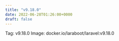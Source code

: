 ```yaml
---
title: "v9.18.0"
date: 2022-06-28T01:26:00+0000
draft: false
---
```


Tag: v9.18.0
Image: docker.io/laraboot/laravel:v9.18.0
